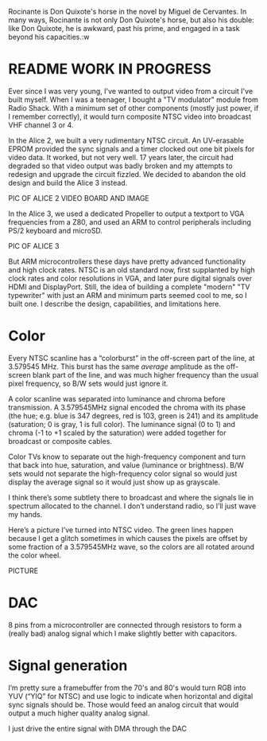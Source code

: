 Rocinante is Don Quixote's horse in the novel by Miguel de Cervantes. In many ways, Rocinante is not only Don Quixote's horse, but also his double: like Don Quixote, he is awkward, past his prime, and engaged in a task beyond his capacities.:w

# README WORK IN PROGRESS

Ever since I was very young, I've wanted to output video from a circuit I've built myself.  When I was a teenager, I bought a "TV modulator" module from Radio Shack.  With a minimum set of other components (mostly just power, if I remember correctly), it would turn composite NTSC video into broadcast VHF channel 3 or 4.

In the Alice 2, we built a very rudimentary NTSC circuit.  An UV-erasable EPROM provided the sync signals and a timer clocked out one bit pixels for video data.  It worked, but not very well.  17 years later, the circuit had degraded so that video output was badly broken and my attempts to redesign and upgrade the circuit fizzled.  We decided to abandon the old design and build the Alice 3 instead.

PIC OF ALICE 2 VIDEO BOARD AND IMAGE

In the Alice 3, we used a dedicated Propeller to output a textport to VGA frequencies from a Z80, and used an ARM to control peripherals including PS/2 keyboard and microSD.

PIC OF ALICE 3

But ARM microcontrollers these days have pretty advanced functionality and high clock rates.  NTSC is an old standard now, first supplanted by high clock rates and color resolutions in VGA, and later pure digital signals over HDMI and DisplayPort.  Still, the idea of building a complete "modern" "TV typewriter" with just an ARM and minimum parts seemed cool to me, so I built one.  I describe the design, capabilities, and limitations here.

# Color

Every NTSC scanline has a “colorburst” in the off-screen part of the line, at 3.579545 MHz.  This burst has the same *average* amplitude as the off-screen blank part of the line, and was much higher frequency than the usual pixel frequency, so B/W sets would just ignore it.

A color scanline was separated into luminance and chroma before transmission. A 3.579545MHz signal encoded the chroma with its phase (the hue; e.g. blue is 347 degrees, red is 103, green is 241) and its amplitude (saturation; 0 is gray, 1 is full color).  The luminance signal (0 to 1) and chroma (-1 to +1 scaled by the saturation) were added together for broadcast or composite cables.

Color TVs know to separate out the high-frequency component and turn that back into hue, saturation, and value (luminance or brightness).  B/W sets would not separate the high-frequency color signal so would just display the average signal so it would just show up as grayscale.

I think there’s some subtlety there to broadcast and where the signals lie in spectrum allocated to the channel.  I don’t understand radio, so I’ll just wave my hands.

Here’s a picture I’ve turned into NTSC video.  The green lines happen because I get a glitch sometimes in which causes the pixels are offset by some fraction of a 3.579545MHz wave, so the colors are all rotated around the color wheel.

PICTURE

# DAC

8 pins from a microcontroller are connected through resistors to form a (really bad) analog signal which I make slightly better with capacitors.

# Signal generation

I’m pretty sure a framebuffer from the 70's and 80's would turn RGB into YUV (“YIQ” for NTSC) and use logic to indicate when horizontal and digital sync signals should be.  Those would feed an analog circuit that would output a much higher quality analog signal.

I just drive the entire signal with DMA through the DAC

